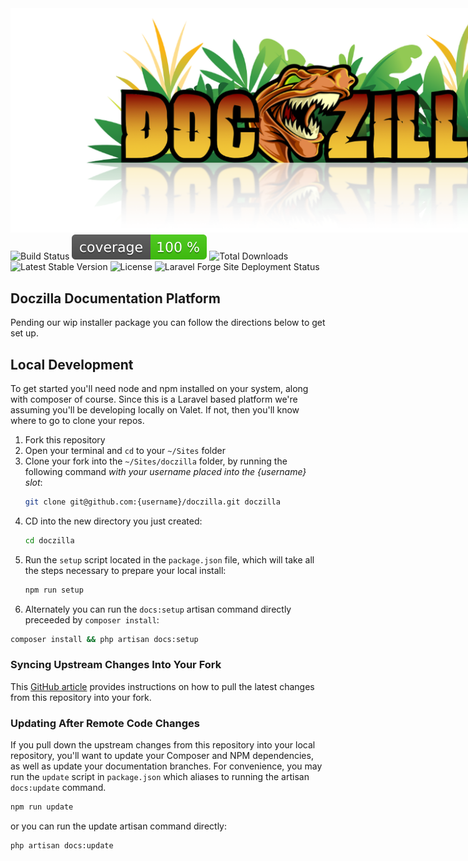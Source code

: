 <div style="width:1000px;margin:2rem auto 0 auto;">
  <img src="https://raw.githubusercontent.com/jetstreamlabs/doczilla/main/.github/img/logo.png" alt="Doczilla!" />
</div>

<div>
    <img src="https://github.com/jetstreamlabs/doczilla/actions/workflows/tests.yml/badge.svg" alt="Build Status" />
    <img src="https://raw.githubusercontent.com/jetstreamlabs/doczilla/main/.github/img/coverage-badge.svg" alt="Code Coverage" />
    <img src="https://img.shields.io/packagist/dt/doczilla/doczilla" alt="Total Downloads" />
    <img src="https://img.shields.io/packagist/v/doczilla/doczilla" alt="Latest Stable Version" />
    <img src="https://img.shields.io/packagist/l/doczilla/doczilla" alt="License" />
    <img src="https://img.shields.io/endpoint?url=https%3A%2F%2Fforge.laravel.com%2Fsite-badges%2Fa2df8a1a-95ab-444f-baa4-bd511a0149f7%3Fcommit%3D1&style=flat" alt="Laravel Forge Site Deployment Status" />
  </div>

## Doczilla Documentation Platform

Pending our wip installer package you can follow the directions below to get set up.

## Local Development

To get started you'll need node and npm installed on your system, along with composer of course. Since this is a Laravel based platform we're assuming you'll be developing locally on Valet. If not, then you'll know where to go to clone your repos.

1. Fork this repository
2. Open your terminal and `cd` to your `~/Sites` folder
3. Clone your fork into the `~/Sites/doczilla` folder, by running the following command _with your username placed into the {username} slot_:
   ```bash
   git clone git@github.com:{username}/doczilla.git doczilla
   ```
4. CD into the new directory you just created:
   ```bash
   cd doczilla
   ```
5. Run the `setup` script located in the `package.json` file, which will take all the steps necessary to prepare your local install:
   ```bash
   npm run setup
   ```
6. Alternately you can run the `docs:setup` artisan command directly preceeded by `composer install`:

```bash
composer install && php artisan docs:setup
```

### Syncing Upstream Changes Into Your Fork

This [GitHub article](https://help.github.com/en/articles/syncing-a-fork) provides instructions on how to pull the latest changes from this repository into your fork.

### Updating After Remote Code Changes

If you pull down the upstream changes from this repository into your local repository, you'll want to update your Composer and NPM dependencies, as well as update your documentation branches. For convenience, you may run the `update` script in `package.json` which aliases to running the artisan `docs:update` command.

```bash
npm run update
```

or you can run the update artisan command directly:

```bash
php artisan docs:update
```
